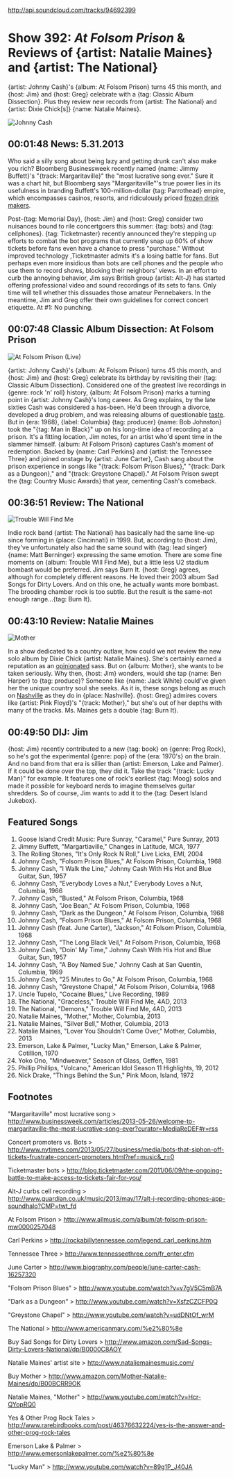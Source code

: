 


http://api.soundcloud.com/tracks/94692399

# Show 392: *At Folsom Prison* & Reviews of {artist: Natalie Maines} and {artist: The National}
{artist: Johnny Cash}'s {album: At Folsom Prison} turns 45 this month, and {host: Jim} and {host: Greg} celebrate with a {tag: Classic Album Dissection}. Plus they review new records from {artist: The National} and {artist: Dixie Chick[s]} {name: Natalie Maines}.

![Johnny Cash](http://static.soundopinions.org/images/2013/johnnycash.jpg)

## 00:01:48 News: 5.31.2013
Who said a silly song about being lazy and getting drunk can't also make you rich? Bloomberg Businessweek recently named {name: Jimmy Buffett}'s "{track: Margaritaville}" the "most lucrative song ever." Sure it was a chart hit, but Bloomberg says "Margaritaville"'s true power lies in its usefulness in branding Buffett's 100-million-dollar {tag: Parrothead} empire, which encompasses casinos, resorts, and ridiculously priced [frozen drink makers](http://www.casa.com/p/margaritaville-dm2000-premium-frozen-concoction-maker-237737?site=CA&utm_source=Google&utm_medium=cpc_C&utm_term=ZPV-2041&utm_campaign=GoogleAW&CAWELAID=1309115897&utm_content=pla&adtype=pla&cagpspn=pla).

Post-{tag: Memorial Day}, {host: Jim} and {host: Greg} consider two nuisances bound to rile concertgoers this summer: {tag: bots} and {tag: cellphones}. {tag: Ticketmaster} recently announced they're stepping up efforts to combat the bot programs that currently snap up 60% of show tickets before fans even have a chance to press "purchase." Without improved technology ,Ticketmaster admits it's a losing battle for fans. But perhaps even more insidious than bots are cell phones and the people who use them to record shows, blocking their neighbors' views. In an effort to curb the annoying behavior, Jim says British group {artist: Alt-J} has started offering professional video and sound recordings of its sets to fans. Only time will tell whether this dissuades those amateur Pennebakers. In the meantime, Jim and Greg offer their own guidelines for correct concert etiquette. At #1: No punching.

## 00:07:48 Classic Album Dissection: At Folsom Prison
![At Folsom Prison (Live)](http://is3.mzstatic.com/image/thumb/Music30/v4/c4/e6/db/c4e6db78-3661-ddac-e48f-2a2be6702a22/source/600x600bb.jpg "70936/825516828")


{artist: Johnny Cash}'s {album: At Folsom Prison} turns 45 this month, and {host: Jim} and {host: Greg} celebrate its birthday by revisiting their {tag: Classic Album Dissection}. Considered one of the greatest live recordings in {genre: rock 'n' roll} history, {album: At Folsom Prison} marks a turning point in {artist: Johnny Cash}'s long career. As Greg explains, by the late sixties Cash was considered a has-been. He'd been through a divorce, developed a drug problem, and was releasing albums of questionable [taste](http://www.youtube.com/watch?v=xEzKgS0O4N8). But in {era: 1968}, {label: Columbia} {tag: producer} {name: Bob Johnston} took the "{tag: Man in Black}" up on his long-time idea of recording at a prison. It's a fitting location, Jim notes, for an artist who'd spent time in the slammer himself. {album: At Folsom Prison} captures Cash's moment of redemption. Backed by {name: Carl Perkins} and {artist: the Tennessee Three} and joined onstage by {artist: June Carter}, Cash sang about the prison experience in songs like "{track: Folsom Prison Blues}," "{track: Dark as a Dungeon}," and "{track: Greystone Chapel}." At Folsom Prison swept the {tag: Country Music Awards} that year, cementing Cash's comeback.

## 00:36:51 Review: The National
![Trouble Will Find Me](http://is1.mzstatic.com/image/thumb/Music2/v4/91/a3/dd/91a3dd85-c1c4-474f-d1dc-c07e52bc82ab/source/600x600bb.jpg "51075707/626872826")

Indie rock band {artist: The National} has basically had the same line-up since forming in {place: Cincinnati} in 1999. But, according to {host: Jim}, they've unfortunately also had the same sound with {tag: lead singer} {name: Matt Berninger} expressing the same emotion. There are some fine moments on {album: Trouble Will Find Me}, but a little less U2 stadium bombast would be preferred. Jim says Burn It. {host: Greg} agrees, although for completely different reasons. He loved their 2003 album Sad Songs for Dirty Lovers. And on this one, he actually wants more bombast. The brooding chamber rock is too subtle. But the result is the same-not enough range...{tag: Burn It}.

## 00:43:10 Review: Natalie Maines
![Mother](http://is1.mzstatic.com/image/thumb/Music2/v4/2f/06/77/2f067780-6bdd-39b4-9a5f-c2ae6df68746/source/600x600bb.jpg "635756/611462935")


In a show dedicated to a country outlaw, how could we not review the new solo album by Dixie Chick {artist: Natalie Maines}. She's certainly earned a reputation as an [opinionated](http://www.today.com/id/17121651/ns/today-today_entertainment/t/country-radio-wont-forgive-dixie-chicks/) sass. But on {album: Mother}, she wants to be taken seriously. Why then, {host: Jim} wonders, would she tap {name: Ben Harper} to {tag: produce}? Someone like {name: Jack White} could've given her the unique country soul she seeks. As it is, these songs belong as much on [Nashville](http://www.youtube.com/watch?v=8qFflmsTR48) as they do in {place: Nashville}. {host: Greg} admires covers like {artist: Pink Floyd}'s "{track: Mother}," but she's out of her depths with many of the tracks. Ms. Maines gets a double {tag: Burn It}.

## 00:49:50 DIJ: Jim
{host: Jim} recently contributed to a new {tag: book} on {genre: Prog Rock}, so he's got the experimental {genre: pop} of the {era: 1970's} on the brain. And no band from that era is sillier than {artist: Emerson, Lake and Palmer}. If it could be done over the top, they did it. Take the track "{track: Lucky Man}" for example. It features one of rock's earliest {tag: Moog} solos and made it possible for keyboard nerds to imagine themselves guitar shredders. So of course, Jim wants to add it to the {tag: Desert Island Jukebox}.

## Featured Songs
1. Goose Island Credit Music: Pure Sunray, "Caramel," Pure Sunray, 2013
2. Jimmy Buffett, "Margartiaville," Changes in Latitude, MCA, 1977
3. The Rolling Stones, "It's Only Rock N Roll," Live Licks, EMI, 2004
4. Johnny Cash, "Folsom Prison Blues," At Folsom Prison, Columbia, 1968
5. Johnny Cash, "I Walk the Line," Johnny Cash With His Hot and Blue Guitar, Sun, 1957
6. Johnny Cash, "Everybody Loves a Nut," Everybody Loves a Nut, Columbia, 1966
7. Johnny Cash, "Busted," At Folsom Prison, Columbia, 1968
8. Johnny Cash, "Joe Bean," At Folsom Prison, Columbia, 1968
9. Johnny Cash, "Dark as the Dungeon," At Folsom Prison, Columbia, 1968
10. Johnny Cash, "Folsom Prison Blues," At Folsom Prison, Columbia, 1968
11. Johnny Cash (feat. June Carter), "Jackson," At Folsom Prison, Columbia, 1968
12. Johnny Cash, "The Long Black Veil," At Folsom Prison, Columbia, 1968
13. Johnny Cash, "Doin' My Time," Johnny Cash With His Hot and Blue Guitar, Sun, 1957
14. Johnny Cash, "A Boy Named Sue," Johnny Cash at San Quentin, Columbia, 1969
15. Johnny Cash, "25 Minutes to Go," At Folsom Prison, Columbia, 1968
16. Johnny Cash, "Greystone Chapel," At Folsom Prison, Columbia, 1968
17. Uncle Tupelo, "Cocaine Blues," Live Recording, 1989
18. The National, "Graceless," Trouble Will Find Me, 4AD, 2013
19. The National, "Demons," Trouble Will Find Me, 4AD, 2013
20. Natalie Maines, "Mother," Mother, Columbia, 2013
21. Natalie Maines, "Silver Bell," Mother, Columbia, 2013
22. Natalie Maines, "Lover You Shouldn't Come Over," Mother, Columbia, 2013
23. Emerson, Lake & Palmer, "Lucky Man," Emerson, Lake & Palmer, Cotillion, 1970
24. Yoko Ono, "Mindweaver," Season of Glass, Geffen, 1981
25. Phillip Phillips, "Volcano," American Idol Season 11 Highlights, 19, 2012
26. Nick Drake, "Things Behind the Sun," Pink Moon, Island, 1972

## Footnotes
"Margaritaville" most lucrative song > http://www.businessweek.com/articles/2013-05-26/welcome-to-margaritaville-the-most-lucrative-song-ever?curator=MediaReDEF#r=rss

Concert promoters vs. Bots > http://www.nytimes.com/2013/05/27/business/media/bots-that-siphon-off-tickets-frustrate-concert-promoters.html?ref=music&_r=0

Ticketmaster bots > http://blog.ticketmaster.com/2011/06/09/the-ongoing-battle-to-make-access-to-tickets-fair-for-you/

Alt-J curbs cell recording > http://www.guardian.co.uk/music/2013/may/17/alt-j-recording-phones-app-soundhalo?CMP=twt_fd

At Folsom Prison > http://www.allmusic.com/album/at-folsom-prison-mw0000257048

Carl Perkins > http://rockabillytennessee.com/legend_carl_perkins.htm

Tennessee Three > http://www.tennesseethree.com/fr_enter.cfm

June Carter > http://www.biography.com/people/june-carter-cash-16257320

"Folsom Prison Blues" > http://www.youtube.com/watch?v=v7gV5C5mB7A

"Dark as a Dungeon" > http://www.youtube.com/watch?v=XsfzCZCFP0Q

"Greystone Chapel" > http://www.youtube.com/watch?v=udDNtOf_wrM

The National > http://www.americanmary.com/%e2%80%8e

Buy Sad Songs for Dirty Lovers > http://www.amazon.com/Sad-Songs-Dirty-Lovers-National/dp/B0000C8AOY

Natalie Maines' artist site > http://www.nataliemainesmusic.com/

Buy Mother > http://www.amazon.com/Mother-Natalie-Maines/dp/B00BCRR9OK

Natalie Maines, "Mother" > http://www.youtube.com/watch?v=Hcr-QYopRQ0

Yes & Other Prog Rock Tales > http://www.rarebirdbooks.com/post/46376632224/yes-is-the-answer-and-other-prog-rock-tales

Emerson Lake & Palmer > http://www.emersonlakepalmer.com/%e2%80%8e

"Lucky Man" > http://www.youtube.com/watch?v=89g1P_J40JA